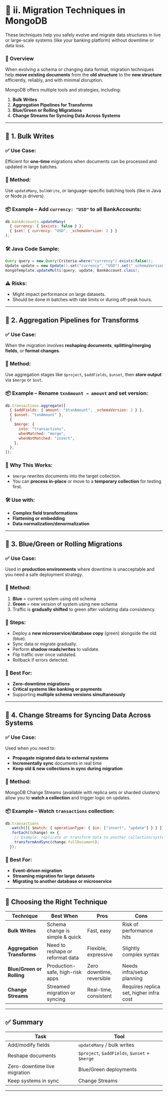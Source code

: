 # 🧬 ii. Migration Techniques in MongoDB

These techniques help you safely evolve and migrate data structures in live or large-scale systems (like your banking platform) without downtime or data loss.

### 🚀 Overview

When evolving a schema or changing data format, migration techniques help **move existing documents** from the **old structure** to the **new structure** efficiently, reliably, and with minimal disruption.

MongoDB offers multiple tools and strategies, including:

1. **Bulk Writes**
2. **Aggregation Pipelines for Transforms**
3. **Blue/Green or Rolling Migrations**
4. **Change Streams for Syncing Data Across Systems**

---

## 🔹 1. **Bulk Writes**

### ✅ Use Case:

Efficient for **one-time** migrations when documents can be processed and updated in large batches.

### 🧰 Method:

Use `updateMany`, `bulkWrite`, or language-specific batching tools (like in Java or Node.js drivers).

### 📦 Example – Add `currency: "USD"` to all BankAccounts:

```js
db.bankAccounts.updateMany(
  { currency: { $exists: false } },
  { $set: { currency: "USD", _schemaVersion: 2 } }
);
```

### 🛠️ Java Code Sample:

```java
Query query = new Query(Criteria.where("currency").exists(false));
Update update = new Update().set("currency", "USD").set("_schemaVersion", 2);
mongoTemplate.updateMulti(query, update, BankAccount.class);
```

### ⚠️ Risks:

- Might impact performance on large datasets.
- Should be done in batches with rate limits or during off-peak hours.

---

## 🔹 2. **Aggregation Pipelines for Transforms**

### ✅ Use Case:

When the migration involves **reshaping documents**, **splitting/merging fields**, or **format changes**.

### 🧰 Method:

Use aggregation stages like `$project`, `$addFields`, `$unset`, then **store output** via `$merge` or `$out`.

### 📦 Example – Rename `txnAmount → amount` and set version:

```js
db.transactions.aggregate([
  { $addFields: { amount: "$txnAmount", _schemaVersion: 2 } },
  { $unset: "txnAmount" },
  {
    $merge: {
      into: "transactions",
      whenMatched: "merge",
      whenNotMatched: "insert",
    },
  },
]);
```

### 🧠 Why This Works:

- `$merge` rewrites documents into the target collection.
- You can **process in-place** or move to a **temporary collection** for testing first.

### 🛠️ Use with:

- **Complex field transformations**
- **Flattening or embedding**
- **Data normalization/denormalization**

---

## 🔹 3. **Blue/Green or Rolling Migrations**

### ✅ Use Case:

Used in **production environments** where downtime is unacceptable and you need a safe deployment strategy.

### 🧰 Method:

1. **Blue** = current system using old schema
2. **Green** = new version of system using new schema
3. Traffic is **gradually shifted** to green after validating data consistency.

### 🔄 Steps:

- Deploy a **new microservice/database copy** (green) alongside the old (blue).
- Sync data or migrate gradually.
- Perform **shadow reads/writes** to validate.
- Flip traffic over once validated.
- Rollback if errors detected.

### 🧠 Best For:

- **Zero-downtime migrations**
- **Critical systems like banking or payments**
- Supporting **multiple schema versions simultaneously**

---

## 🔹 4. **Change Streams for Syncing Data Across Systems**

### ✅ Use Case:

Used when you need to:

- **Propagate migrated data to external systems**
- **Incrementally sync** documents in real time
- **Keep old & new collections in sync during migration**

### 🧰 Method:

MongoDB Change Streams (available with replica sets or sharded clusters) allow you to **watch a collection** and trigger logic on updates.

### 📦 Example – Watch `transactions` collection:

```js
db.transactions
  .watch([{ $match: { operationType: { $in: ["insert", "update"] } } }])
  .forEach((change) => {
    // Example: replicate or transform data to another collection/system
    transformAndSync(change.fullDocument);
  });
```

### 🧠 Best For:

- **Event-driven migration**
- **Streaming migration for large datasets**
- **Migrating to another database or microservice**

---

## 🧭 Choosing the Right Technique

| Technique                  | Best When                        | Pros                      | Cons                                    |
| -------------------------- | -------------------------------- | ------------------------- | --------------------------------------- |
| **Bulk Writes**            | Schema change is simple & quick  | Fast, easy                | Risk of performance hits                |
| **Aggregation Transforms** | Need to reshape or reformat data | Flexible, expressive      | Slightly complex syntax                 |
| **Blue/Green or Rolling**  | Production-safe, high-risk apps  | Zero downtime, reversible | Needs infra/setup planning              |
| **Change Streams**         | Streamed migration or syncing    | Real-time, consistent     | Requires replica set, higher infra cost |

---

## ✅ Summary

| Task                         | Tool                                          |
| ---------------------------- | --------------------------------------------- |
| Add/modify fields            | `updateMany` / bulk writes                    |
| Reshape documents            | `$project`, `$addFields`, `$unset` + `$merge` |
| Zero-downtime live migration | Blue/Green deployments                        |
| Keep systems in sync         | Change Streams                                |

---
